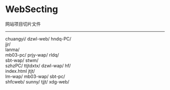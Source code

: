 # WebSecting
网站项目切片文件

---------------------
chuangyi/ 
dzwl-web/
hndq-PC/  
jjr/  
lanma/  
mb03-pc/ 
prjy-wap/ 
rldq/  
sbt-wap/ 
stwm/   
szhzPC/ 
ttjtdxtx/
dzwl-wap/ 
hf/   
index.html 
jtjt/  
lm-wap/
mb03-wap/
sbt-pc/  
shfcweb/ 
sunny/ 
tjjt/
xdg-web/